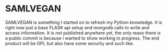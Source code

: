 # SAMLVEGAN
  
  SAMLVEGAN is something I started on to refresh my Python knowledge. It is right now just a base FLASK api setup and mongodb calls to write and access information. It is not published anywhere yet, the only reaso there is a public commit is because I wanted to show working in progress. The end product will be GPL but also have some security and such like. 